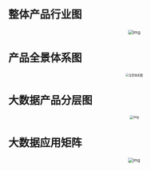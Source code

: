 ## 整体产品行业图

<div align="center"><img src="https://help-static-aliyun-doc.aliyuncs.com/assets/img/15914/15653399847179_zh-CN.png" alt="img" style="zoom:60%;" /></div>
    
    

## 产品全景体系图

<div align="center"><img src="https://help-static-aliyun-doc.aliyuncs.com/assets/img/zh-CN/8687018061/p199840.png" alt="全景体系图" style="zoom:40%;" /></div>
    
    

## 大数据产品分层图

<div align="center"><img src="https://help-static-aliyun-doc.aliyuncs.com/assets/img/15914/15653399857181_zh-CN.png" alt="img" style="zoom:45%;" /></div>
    

## 大数据应用矩阵
<div align="center"><img src="https://help-static-aliyun-doc.aliyuncs.com/assets/img/15914/15653399857182_zh-CN.png" alt="img" style="zoom:58%;" /></div>
    